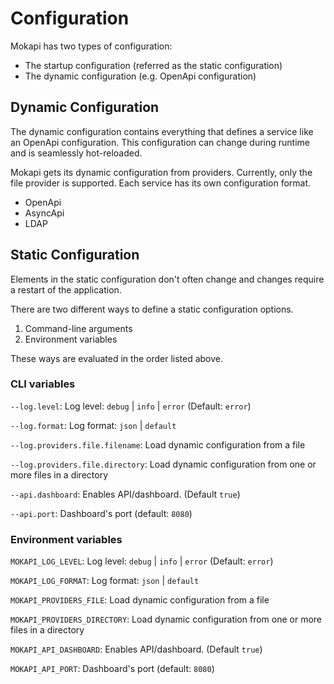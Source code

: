 # Configuration

Mokapi has two types of configuration:
- The startup configuration (referred as the static configuration)
- The dynamic configuration (e.g. OpenApi configuration)

## Dynamic Configuration

The dynamic configuration contains everything that defines a service like an OpenApi configuration. This configuration can change during runtime and is seamlessly hot-reloaded.

Mokapi gets its dynamic configuration from providers. Currently, only the file provider is supported. Each service has its own configuration format.

- OpenApi
- AsyncApi  
- LDAP

## Static Configuration

Elements in the static configuration don't often change and changes require a restart of the application.

There are two different ways to define a static configuration options.
1. Command-line arguments
2. Environment variables

These ways are evaluated in the order listed above.

### CLI variables

`--log.level`:
Log level: `debug` | `info` | `error` (Default: `error`)

`--log.format`:
Log format: `json` | `default`

`--log.providers.file.filename`:
Load dynamic configuration from a file

`--log.providers.file.directory`:
Load dynamic configuration from one or more files in a directory

`--api.dashboard`:
Enables API/dashboard. (Default `true`)

`--api.port`:
Dashboard's port (default: `8080`)

### Environment variables

`MOKAPI_LOG_LEVEL`:
Log level: `debug` | `info` | `error` (Default: `error`)

`MOKAPI_LOG_FORMAT`:
Log format: `json` | `default`

`MOKAPI_PROVIDERS_FILE`:
Load dynamic configuration from a file

`MOKAPI_PROVIDERS_DIRECTORY`:
Load dynamic configuration from one or more files in a directory

`MOKAPI_API_DASHBOARD`:
Enables API/dashboard. (Default `true`)

`MOKAPI_API_PORT`:
Dashboard's port (default: `8080`)